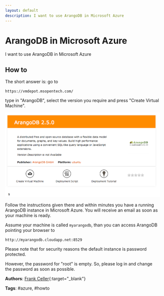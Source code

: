 ```yaml
---
layout: default
description: I want to use ArangoDB in Microsoft Azure
---
```

# ArangoDB in Microsoft Azure

I want to use ArangoDB in Microsoft Azure

## How to

The short answer is: go to

```
https://vmdepot.msopentech.com/
```

type in "ArangoDB", select the version you require and press "Create Virtual Machine".

![VMDepot](../images/vmdepot-arangodb.png)

Follow the instructions given there and within minutes you have a running ArangoDB
instance in Microsoft Azure. You will receive an email as soon as your machine
is ready.

Assume your machine is called `myarangodb`, than you can access ArangoDB pointing
your browser to

```
http://myarangodb.cloudapp.net:8529
```

Please note that for security reasons the default instance is password protected.

However, the password for "root" is empty. So, please log in and change the
password as soon as possible.

**Authors**: [Frank Celler](https://github.com/fceller){:target="_blank"}

**Tags**: #azure, #howto

